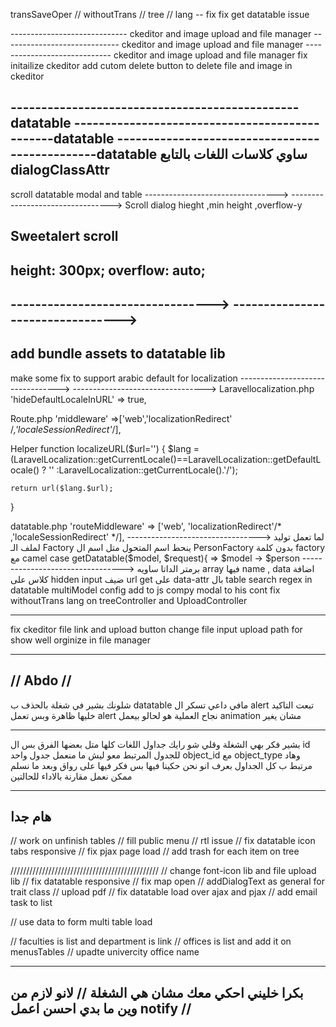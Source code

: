 transSaveOper // withoutTrans // tree // lang -- fix
fix get datatable issue

----------------------------- ckeditor and image upload and file manager
----------------------------- ckeditor and image upload and file manager
----------------------------- ckeditor and image upload and file manager
fix initailize ckeditor
add cutom delete button to delete file and image in ckeditor

-----------------------------------------------datatable
-----------------------------------------------datatable
-----------------------------------------------datatable
ساوي كلاسات اللغات بالتابع dialogClassAttr
------------------------------------------------
scroll datatable modal and table 
--------------------------------->
--------------------------------->
Scroll dialog  hieght ,min height ,overflow-y

Sweetalert scroll
-------------------
height: 300px;
overflow: auto;
-------------------
--------------------------------->
--------------------------------->
---------------------------------------------
add bundle assets to datatable lib
---------------------------------------------
make some fix to support arabic default for localization
--------------------------------->
--------------------------------->
Laravellocalization.php
'hideDefaultLocaleInURL' => true,

Route.php
'middleware' =>['web','localizationRedirect' /*,'localeSessionRedirect'*/],


Helper
function localizeURL($url='')
{
    $lang = (LaravelLocalization::getCurrentLocale()==LaravelLocalization::getDefaultLocale()
        ? ''
        :LaravelLocalization::getCurrentLocale().'/');

    return url($lang.$url);
}

datatable.php
'routeMiddleware' => ['web', 'localizationRedirect'/* ,'localeSessionRedirect' */],
--------------------------------->
لما تعمل توليد لملف الـ Factory ينحط اسم المتحول متل اسم ال PersonFactory بدون كلمة factory مع camel case
getDatatable($model, $request){ => $model -> $person
--------------------------------->
برمتر الداتا ساويه array فيها name , data
اضافة كلاس على hidden input 
ضيف url get على data-attr بال table
search regex in datatable
multiModel config add to js compy modal to his cont
fix withoutTrans lang on treeController and UploadController

-----------
fix ckeditor file link and upload button
change file input upload path for show well orginize in file manager

------------
//  Abdo  //
------------

شلونك بشير
في شغلة بالحذف ب datatable
مافي داعي تسكر ال alert تبعت التاكيد خليها ظاهرة وبس تعمل alert نجاح العملية هو لحالو بيعمل animation مشان يغير

-----------

بشير فكر بهي الشغلة وقلي شو رايك
جداول اللغات كلها متل بعضها الفرق بس ال id للجدول المرتبط معو
ليش ما منعمل جدول واحد object_id مع object_type وهاد مرتبط ب كل الجداول
بعرف انو نحن حكينا فيها بس فكر فيها على رواق وبعد ما نسلم ممكن نعمل مقارنة بالاداء للحالتين

-----------
هام جدا  
-----------

// work on unfinish tables
// fill public menu
// rtl issue
// fix datatable icon tabs responsive
// fix pjax page load
// add trash for each item on tree

///////////////////////////////////////////////
// change font-icon lib and file upload lib
// fix datatable responsive
// fix map open
// addDialogText as general for trait class 
// upload pdf
// fix datatable load over ajax and pjax
// add email task to list

// use data to form multi table load 

// faculties is list and department  is link
// offices is list and add it on menusTables
// upadte univercity office name

------
بكرا خليني احكي معك مشان هي الشغلة //
لانو لازم من وين ما بدي احسن اعمل notify //
------